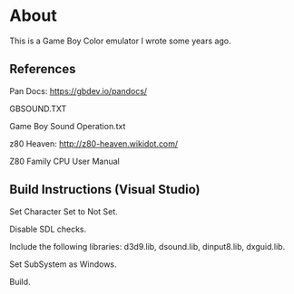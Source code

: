 # About

This is a Game Boy Color emulator I wrote some years ago.

## References

Pan Docs: https://gbdev.io/pandocs/

GBSOUND.TXT

Game Boy Sound Operation.txt

z80 Heaven: http://z80-heaven.wikidot.com/

Z80 Family CPU User Manual

## Build Instructions (Visual Studio)

Set Character Set to Not Set.

Disable SDL checks.

Include the following libraries: d3d9.lib, dsound.lib, dinput8.lib, dxguid.lib.

Set SubSystem as Windows.

Build.
